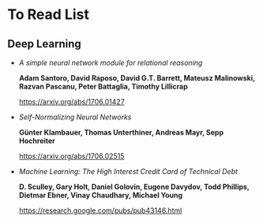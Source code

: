 # To Read List

## Deep Learning

 * *A simple neural network module for relational reasoning*

   **Adam Santoro, David Raposo, David G.T. Barrett, Mateusz Malinowski, Razvan Pascanu, Peter Battaglia, Timothy Lillicrap**
 
   https://arxiv.org/abs/1706.01427

 * *Self-Normalizing Neural Networks*
   
   **Günter Klambauer, Thomas Unterthiner, Andreas Mayr, Sepp Hochreiter**
   
   https://arxiv.org/abs/1706.02515

 * *Machine Learning: The High Interest Credit Card of Technical Debt*
   
   **D. Sculley, Gary Holt, Daniel Golovin, Eugene Davydov, Todd Phillips, Dietmar Ebner, Vinay Chaudhary, Michael Young**

   https://research.google.com/pubs/pub43146.html

